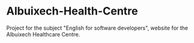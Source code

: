 # Albuixech-Health-Centre
Project for the subject "English for software developers", website for the Albuixech Healthcare Centre.
